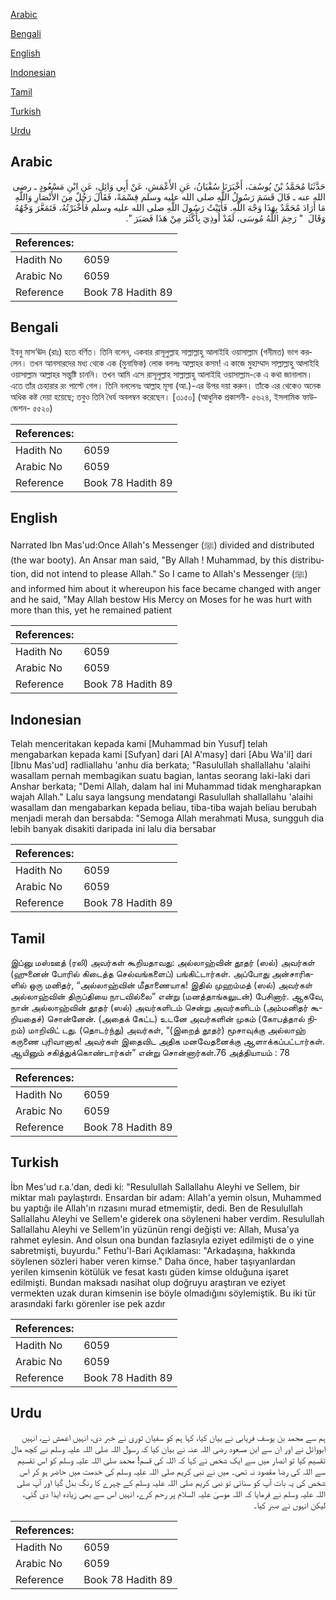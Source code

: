 [Arabic](#arabic)

[Bengali](#bengali)

[English](#english)

[Indonesian](#indonesian)

[Tamil](#tamil)

[Turkish](#turkish)

[Urdu](#urdu)

## Arabic


<div dir="rtl" lang="ar" style={{fontSize:'larger',backgroundColor:'#f8f9fa',padding:20}}>
حَدَّثَنَا مُحَمَّدُ بْنُ يُوسُفَ، أَخْبَرَنَا سُفْيَانُ، عَنِ الأَعْمَشِ، عَنْ أَبِي وَائِلٍ، عَنِ ابْنِ مَسْعُودٍ ـ رضى الله عنه ـ قَالَ قَسَمَ رَسُولُ اللَّهِ صلى الله عليه وسلم قِسْمَةً، فَقَالَ رَجُلٌ مِنَ الأَنْصَارِ وَاللَّهِ مَا أَرَادَ مُحَمَّدٌ بِهَذَا وَجْهَ اللَّهِ‏.‏ فَأَتَيْتُ رَسُولَ اللَّهِ صلى الله عليه وسلم فَأَخْبَرْتُهُ، فَتَمَعَّرَ وَجْهُهُ وَقَالَ ‏ "‏ رَحِمَ اللَّهُ مُوسَى، لَقَدْ أُوذِيَ بِأَكْثَرَ مِنْ هَذَا فَصَبَرَ ‏"‏‏.‏
</div>
<div style={{backgroundColor:'#f8f9fa',padding:20, marginBottom: 10}}><table> <thead> <tr> <th>References:</th> <th></th> </tr> </thead> <tbody><tr><td>Hadith No</td><td>6059</td></tr><tr><td>Arabic No</td><td>6059</td></tr><tr><td>Reference</td><td>Book 78 Hadith 89</td></tr></tbody></table></div>

## Bengali


<div dir="ltr" lang="bn" style={{fontSize:'larger',backgroundColor:'#f8f9fa',padding:20}}>
ইবনু মাস‘ঊদ (রাঃ) হতে বর্ণিত। তিনি বলেন, একবার রাসূলুল্লাহ সাল্লাল্লাহু আলাইহি ওয়াসাল্লাম (গনীমত) ভাগ করলেন। তখন আনসারদের মধ্য থেকে এক (মুনাফিক) লোক বললঃ আল্লাহর কসম! এ কাজে মুহাম্মাদ সাল্লাল্লাহু আলাইহি ওয়াসাল্লাম আল্লাহর সন্তুষ্টি চাননি। তখন আমি এসে রাসূলুল্লাহ সাল্লাল্লাহু আলাইহি ওয়াসাল্লাম-কে এ কথা জানালাম। এতে তাঁর চেহারার রং পাল্টে গেল। তিনি বললেনঃ আল্লাহ মূসা (আ.)-এর উপর দয়া করুন। তাঁকে এর থেকেও অনেক অধিক কষ্ট দেয়া হয়েছে; তবুও তিনি ধৈর্য অবলম্বন করেছেন। [৩১৫০] (আধুনিক প্রকাশনী- ৫৬২৪, ইসলামিক ফাউন্ডেশন- ৫৫২০)
</div>
<div style={{backgroundColor:'#f8f9fa',padding:20, marginBottom: 10}}><table> <thead> <tr> <th>References:</th> <th></th> </tr> </thead> <tbody><tr><td>Hadith No</td><td>6059</td></tr><tr><td>Arabic No</td><td>6059</td></tr><tr><td>Reference</td><td>Book 78 Hadith 89</td></tr></tbody></table></div>

## English


<div dir="ltr" lang="en" style={{fontSize:'larger',backgroundColor:'#f8f9fa',padding:20}}>
Narrated Ibn Mas'ud:Once Allah's Messenger (ﷺ) divided and distributed (the war booty). An Ansar man said, "By Allah ! Muhammad, by this distribution, did not intend to please Allah." So I came to Allah's Messenger (ﷺ) and informed him about it whereupon his face became changed with anger and he said, "May Allah bestow His Mercy on Moses for he was hurt with more than this, yet he remained patient
</div>
<div style={{backgroundColor:'#f8f9fa',padding:20, marginBottom: 10}}><table> <thead> <tr> <th>References:</th> <th></th> </tr> </thead> <tbody><tr><td>Hadith No</td><td>6059</td></tr><tr><td>Arabic No</td><td>6059</td></tr><tr><td>Reference</td><td>Book 78 Hadith 89</td></tr></tbody></table></div>

## Indonesian


<div dir="ltr" lang="id" style={{fontSize:'larger',backgroundColor:'#f8f9fa',padding:20}}>
Telah menceritakan kepada kami [Muhammad bin Yusuf] telah mengabarkan kepada kami [Sufyan] dari [Al A'masy] dari [Abu Wa'il] dari [Ibnu Mas'ud] radliallahu 'anhu dia berkata; "Rasulullah shallallahu 'alaihi wasallam pernah membagikan suatu bagian, lantas seorang laki-laki dari Anshar berkata; "Demi Allah, dalam hal ini Muhammad tidak mengharapkan wajah Allah." Lalu saya langsung mendatangi Rasulullah shallallahu 'alaihi wasallam dan mengabarkan kepada beliau, tiba-tiba wajah beliau berubah menjadi merah dan bersabda: "Semoga Allah merahmati Musa, sungguh dia lebih banyak disakiti daripada ini lalu dia bersabar
</div>
<div style={{backgroundColor:'#f8f9fa',padding:20, marginBottom: 10}}><table> <thead> <tr> <th>References:</th> <th></th> </tr> </thead> <tbody><tr><td>Hadith No</td><td>6059</td></tr><tr><td>Arabic No</td><td>6059</td></tr><tr><td>Reference</td><td>Book 78 Hadith 89</td></tr></tbody></table></div>

## Tamil


<div dir="ltr" lang="ta" style={{fontSize:'larger',backgroundColor:'#f8f9fa',padding:20}}>
இப்னு மஸ்ஊத் (ரலி) அவர்கள் கூறியதாவது: அல்லாஹ்வின் தூதர் (ஸல்) அவர்கள் (ஹுனைன் போரில் கிடைத்த செல்வங்களைப்) பங்கிட்டார்கள். அப்போது அன்சாரிகளில் ஒரு மனிதர், “அல்லாஹ்வின் மீதாணையாக! இதில் முஹம்மத் (ஸல்) அவர்கள் அல்லாஹ்வின் திருப்தியை நாடவில்லை” என்று (மனத்தாங்கலுடன்) பேசினார். ஆகவே, நான் அல்லாஹ்வின் தூதர் (ஸல்) அவர்களிடம் சென்று அவர்களிடம் (அம்மனிதர் கூறியதைச்) சொன்னேன். (அதைக் கேட்ட) உடனே அவர்களின் முகம் (கோபத்தால் நிறம்) மாறிவிட் டது. (தொடர்ந்து) அவர்கள், “(இறைத் தூதர்) மூசாவுக்கு அல்லாஹ் கருணை புரிவானாக! அவர்கள் இதைவிட அதிக மனவேதனைக்கு ஆளாக்கப்பட்டார்கள். ஆயினும் சகித்துக்கொண்டார்கள்” என்று சொன்னார்கள்.76 அத்தியாயம் : 78
</div>
<div style={{backgroundColor:'#f8f9fa',padding:20, marginBottom: 10}}><table> <thead> <tr> <th>References:</th> <th></th> </tr> </thead> <tbody><tr><td>Hadith No</td><td>6059</td></tr><tr><td>Arabic No</td><td>6059</td></tr><tr><td>Reference</td><td>Book 78 Hadith 89</td></tr></tbody></table></div>

## Turkish


<div dir="ltr" lang="tr" style={{fontSize:'larger',backgroundColor:'#f8f9fa',padding:20}}>
İbn Mes'ud r.a.'dan, dedi ki: "Resulullah Sallallahu Aleyhi ve Sellem, bir miktar malı paylaştırdı. Ensardan bir adam: Allah'a yemin olsun, Muhammed bu yaptığı ile Allah'ın rızasını murad etmemiştir, dedi. Ben de Resulullah Sallallahu Aleyhi ve Sellem'e giderek ona söyleneni haber verdim. Resulullah Sallallahu Aleyhi ve Sellem'in yüzünün rengi değişti ve: Allah, Musa'ya rahmet eylesin. And olsun ona bundan fazlasıyla eziyet edilmişti de o yine sabretmişti, buyurdu." Fethu'l-Bari Açıklaması: "Arkadaşına, hakkında söylenen sözleri haber veren kimse." Daha önce, haber taşıyanlardan yerilen kimsenin kötülük ve fesat kastı güden kimse olduğuna işaret edilmişti. Bundan maksadı nasihat olup doğruyu araştıran ve eziyet vermekten uzak duran kimsenin ise böyle olmadığını söylemiştik. Bu iki tür arasındaki farkı görenler ise pek azdır
</div>
<div style={{backgroundColor:'#f8f9fa',padding:20, marginBottom: 10}}><table> <thead> <tr> <th>References:</th> <th></th> </tr> </thead> <tbody><tr><td>Hadith No</td><td>6059</td></tr><tr><td>Arabic No</td><td>6059</td></tr><tr><td>Reference</td><td>Book 78 Hadith 89</td></tr></tbody></table></div>

## Urdu


<div dir="rtl" lang="ur" style={{fontSize:'larger',backgroundColor:'#f8f9fa',padding:20}}>
ہم سے محمد بن یوسف فریابی نے بیان کیا، کہا ہم کو سفیان ثوری نے خبر دی، انہیں اعمش نے، انہیں ابووائل نے اور ان سے ابن مسعود رضی اللہ عنہ نے بیان کیا کہ رسول اللہ صلی اللہ علیہ وسلم نے کچھ مال تقسیم کیا تو انصار میں سے ایک شخص نے کہا کہ اللہ کی قسم! محمد صلی اللہ علیہ وسلم کو اس تقسیم سے اللہ کی رضا مقصود نہ تھی۔ میں نے نبی کریم صلی اللہ علیہ وسلم کی خدمت میں حاضر ہو کر اس شخص کی یہ بات آپ کو سنائی تو نبی کریم صلی اللہ علیہ وسلم کے چہرے کا رنگ بدل گیا اور آپ صلی اللہ علیہ وسلم نے فرمایا کہ اللہ موسیٰ علیہ السلام پر رحم کرے، انہیں اس سے بھی زیادہ ایذا دی گئی، لیکن انہوں نے صبر کیا۔
</div>
<div style={{backgroundColor:'#f8f9fa',padding:20, marginBottom: 10}}><table> <thead> <tr> <th>References:</th> <th></th> </tr> </thead> <tbody><tr><td>Hadith No</td><td>6059</td></tr><tr><td>Arabic No</td><td>6059</td></tr><tr><td>Reference</td><td>Book 78 Hadith 89</td></tr></tbody></table></div>